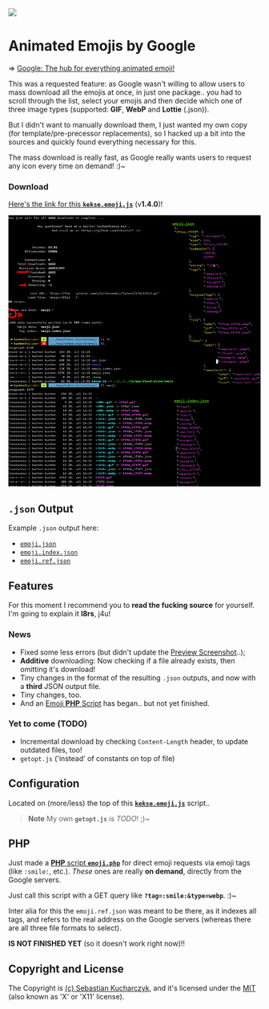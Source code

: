 <img src="https://kekse.biz/php/count.php?override=github:noto-emoji-animation&text=`noto-emoji-animation`" />

# Animated Emojis by Google
=> [Google: The hub for everything animated emoji!](https://googlefonts.github.io/noto-emoji-animation/)

This was a requested feature: as Google wasn't willing to allow users to mass download all the emojis at once,
in just one package.. you had to scroll through the list, select your emojis and then decide which one of three
image types (supported: **GIF**, **WebP** and **Lottie** (.json)).

But I didn't want to manually download them, I just wanted my own copy (for template/pre-precessor replacements),
so I hacked up a bit into the sources and quickly found everything necessary for this.

The mass download is really fast, as Google really wants users to request any icon every time on demand! :)~

### Download
[Here's the link for this **`kekse.emoji.js`**](js/emoji.js) (v**1.4.0**)!

![Screenshot](docs/preview.png)

## **`.json`** Output
Example `.json` output here:
* [`emoji.json`](json/emoji.json)
* [`emoji.index.json`](json/emoji.index.json)
* [`emoji.ref.json`](json/emoji.ref.json)

## Features
For this moment I recommend you to **read the fucking source** for yourself. I'm going to explain it **l8rs**, j4u!

### News
* Fixed some less errors (but didn't update the [Preview Screenshot](docs/preview.png)..);
* **Additive** downloading: Now checking if a file already exists, then omitting it's download!
* Tiny changes in the format of the resulting `.json` outputs, and now with a **third** JSON output file.
* Tiny changes, too.
* And an [Emoji **PHP** Script](#php) has began.. but not yet finished.

### Yet to come (TODO)
* Incremental download by checking `Content-Length` header, to update outdated files, too!
* `getopt.js` ('instead' of constants on top of file)

## Configuration
Located on (more/less) the top of this **[`kekse.emoji.js`](js/emoji.js)** script..

> **Note**
> My own **`getopt.js`** is _TODO_! ;)~

## **PHP**
Just made a [**PHP** script **`emoji.php`**](php/emoji.php) for direct emoji requests via emoji tags (like `:smile:`, etc.).
_These_ ones are really **on demand**, directly from the Google servers.

Just call this script with a GET query like **`?tag=:smile:&type=webp`**. :)~

Inter alia for this the `emoji.ref.json` was meant to be there, as it indexes all tags, and refers to the real address
on the Google servers (whereas there are all three file formats to select).

**IS NOT FINISHED YET** (so it doesn't work right now)!!

## Copyright and License
The Copyright is [(c) Sebastian Kucharczyk](COPYRIGHT.txt),
and it's licensed under the [MIT](LICENSE.txt) (also known as 'X' or 'X11' license).

